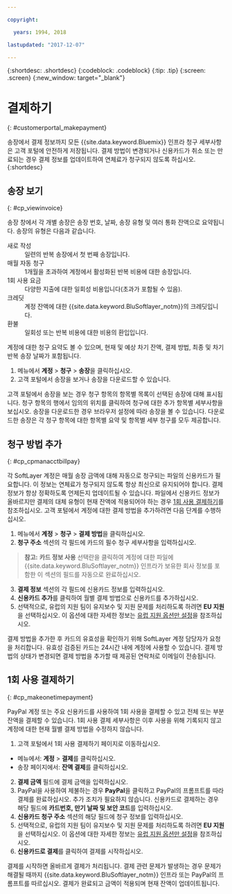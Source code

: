 ```yaml
---

copyright:

  years: 1994, 2018

lastupdated: "2017-12-07"

---
```


{:shortdesc: .shortdesc}
{:codeblock: .codeblock}
{:tip: .tip}
{:screen: .screen}
{:new_window: target="_blank"}


# 결제하기
{: #customerportal_makepayment}

송장에서 결제 정보까지 모든 {{site.data.keyword.Bluemix}} 인프라 청구 세부사항은 고객 포털에 안전하게 저장됩니다. 결제 방법이 변경되거나 신용카드가 취소 또는 만료되는 경우 결제 정보를 업데이트하여 연체료가 청구되지 않도록 하십시오.
{:shortdesc}

## 송장 보기
{: #cp_viewinvoice}

송장 창에서 각 개별 송장은 송장 번호, 날짜, 송장 유형 및 여러 통화 잔액으로 요약됩니다. 송장의 유형은 다음과 같습니다. 

<dl>
<dt>새로 작성</dt>
<dd>일련의 반복 송장에서 첫 번째 송장입니다. </dd>
<dt>매월 자동 청구</dt>
<dd>1개월을 초과하여 계정에서 활성화된 반복 비용에 대한 송장입니다. </dd>
<dt>1회 사용 요금</dt>
<dd>다양한 지출에 대한 일회성 비용입니다(초과가 포함될 수 있음). </dd>
<dt>크레딧</dt>
<dd>계정 잔액에 대한 {{site.data.keyword.BluSoftlayer_notm}}의 크레딧입니다. </dd>
<dt>환불</dt>
<dd>일회성 또는 반복 비용에 대한 비용의 환입입니다. </dd>
</dl>

계정에 대한 청구 요약도 볼 수 있으며, 현재 및 예상 차기 잔액, 결제 방법, 최종 및 차기 반복 송장 날짜가 포함됩니다.

1. 메뉴에서 **계정** > **청구** > **송장**을 클릭하십시오. 
2. 고객 포털에서 송장을 보거나 송장을 다운로드할 수 있습니다. 

고객 포털에서 송장을 보는 경우 청구 항목의 항목별 목록이 선택된 송장에 대해 표시됩니다. 청구 항목의 행에서 임의의 위치를 클릭하여 청구에 대한 추가 항목별 세부사항을 보십시오. 송장을 다운로드한 경우 브라우저 설정에 따라 송장을 볼 수 있습니다. 다운로드한 송장은 각 청구 항목에 대한 항목별 요약 및 항목별 세부 청구를 모두 제공합니다. 

## 청구 방법 추가
{: #cp_cpmanacctbillpay}

각 SoftLayer 계정은 매월 송장 금액에 대해 자동으로 청구되는 파일의 신용카드가 필요합니다. 이 정보는 연체료가 청구되지 않도록 항상 최신으로 유지되어야 합니다. 결제 정보가 항상 정확하도록 언제든지 업데이트될 수 있습니다. 파일에서 신용카드 정보가 올바르지만 결제의 대체 유형이 현재 잔액에 적용되어야 하는 경우 [1회 사용 결제하기](/docs/customer-portal/cpmanacctbillpay.html#cp_makeonetimepayment)를 참조하십시오. 고객 포털에서 계정에 대한 결제 방법을 추가하려면 다음 단계를 수행하십시오. 

1. 메뉴에서 **계정** > **청구** > **결제 방법**을 클릭하십시오. 
2. **청구 주소** 섹션의 각 필드에 카드의 필수 청구 세부사항을 입력하십시오. 
> **참고:** **카드 정보 사용** 선택란을 클릭하여 계정에 대한 파일에 {{site.data.keyword.BluSoftlayer_notm}} 인프라가 보유한 회사 정보를 포함한 이 섹션의 필드를 자동으로 완료하십시오. 
3. **결제 정보** 섹션의 각 필드에 신용카드 정보를 입력하십시오. 
4. **신용카드 추가**를 클릭하여 월별 결제 방법으로 신용카드를 추가하십시오. 
5. 선택적으로, 유럽의 지원 팀이 유지보수 및 지원 문제를 처리하도록 하려면 **EU 지원**을 선택하십시오. 이 옵션에 대한 자세한 정보는 [유럽 지원 옵션만 설정](/docs/customer-portal/pay-invoice.html#cp_seteusupported)을 참조하십시오.

결제 방법을 추가한 후 카드의 유효성을 확인하기 위해 SoftLayer 계정 담당자가 요청을 처리합니다. 유효성 검증된 카드는 24시간 내에 계정에 사용할 수 있습니다. 결제 방법의 상태가 변경되면 결제 방법을 추가할 때 제공된 연락처로 이메일이 전송됩니다. 

## 1회 사용 결제하기
{: #cp_makeonetimepayment}

PayPal 계정 또는 주요 신용카드를 사용하여 1회 사용을 결제할 수 있고 전체 또는 부분 잔액을 결제할 수 있습니다. 1회 사용 결제 세부사항은 이후 사용을 위해 기록되지 않고 계정에 대한 현재 월별 결제 방법을 수정하지 않습니다. 

1. 고객 포털에서 1회 사용 결제하기 페이지로 이동하십시오. 
 * 메뉴에서: **계정** > **결제**를 클릭하십시오. 
 * 송장 페이지에서: **잔액 결제**를 클릭하십시오.
2. **결제 금액** 필드에 결제 금액을 입력하십시오. 
3. PayPal을 사용하여 제불하는 경우 **PayPal**을 클릭하고 PayPal의 프롬프트를 따라 결제를 완료하십시오. 추가 조치가 필요하지 않습니다. 신용카드로 결제하는 경우 해당 필드에 **카드번호, 만기 날짜 및 보안 코드**를 입력하십시오. 
4. **신용카드 청구 주소** 섹션의 해당 필드에 청구 정보를 입력하십시오. 
5. 선택적으로, 유럽의 지원 팀이 유지보수 및 지원 문제를 처리하도록 하려면 **EU 지원**을 선택하십시오. 이 옵션에 대한 자세한 정보는 [유럽 지원 옵션만 설정](/docs/customer-portal/pay-invoice.html#cp_seteusupported)을 참조하십시오.
6. **신용카드로 결제**를 클릭하여 결제를 시작하십시오. 

결제를 시작하면 올바르게 결제가 처리됩니다. 결제 관련 문제가 발생하는 경우 문제가 해결될 때까지 {{site.data.keyword.BluSoftlayer_notm}} 인프라 또는 PayPal의 프롬프트를 따르십시오. 결제가 완료되고 금액이 적용되며 현재 잔액이 업데이트됩니다. 
